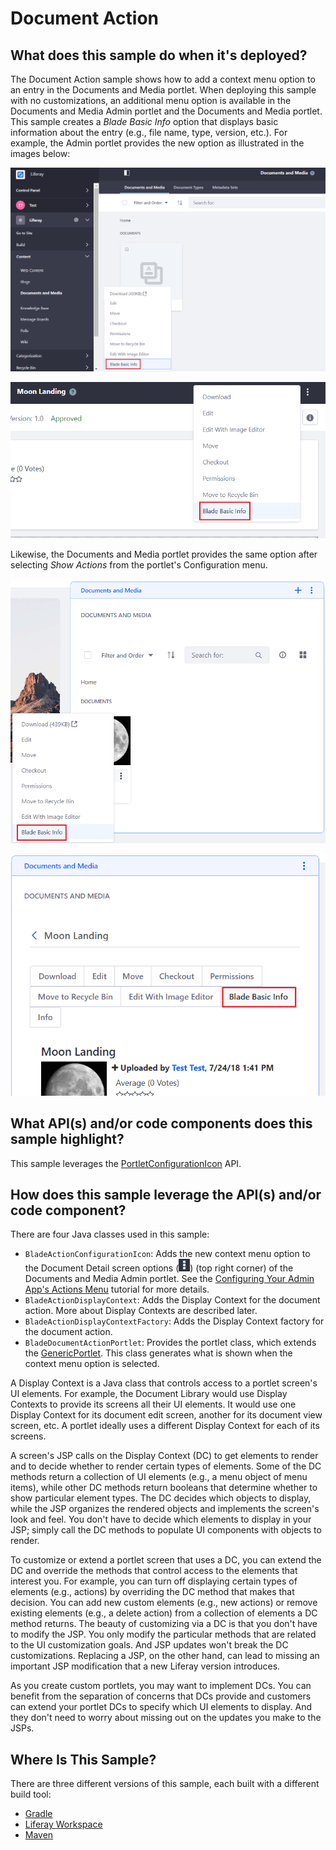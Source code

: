 # Document Action [](id=document-action)

## What does this sample do when it's deployed? [](id=what-does-this-sample-do-when-its-deployed)

The Document Action sample shows how to add a context menu option to an entry in
the Documents and Media portlet. When deploying this sample with no
customizations, an additional menu option is available in the Documents and
Media Admin portlet and the Documents and Media portlet. This sample creates a
*Blade Basic Info* option that displays basic information about the entry (e.g.,
file name, type, version, etc.). For example, the Admin portlet provides the new
option as illustrated in the images below:

![Figure 1: The new *Blade Basic Info* option is available from the entry's Options menu.](../../../images/documents-and-media-admin-portlet.png)

![Figure 2: The new option is also available from the portlet's Document Details.](../../../images/documents-and-media-admin-portlet-detail.png)

Likewise, the Documents and Media portlet provides the same option after
selecting *Show Actions* from the portlet's Configuration menu.

![Figure 3: You can access the new *Blade Basic Info* option from the Documents and Media portlet added to a page.](../../../images/documents-and-media-portlet.png)

![Figure 4: The Documents And Media portlet provides the option from its Document Detail too.](../../../images/documents-and-media-portlet-detail.png)

## What API(s) and/or code components does this sample highlight? [](id=what-apis-and-or-code-components-does-this-sample-highlight)

This sample leverages the
[PortletConfigurationIcon](@product-ref@/portal-kernel/com/liferay/portal/kernel/portlet/configuration/icon/PortletConfigurationIcon.html)
API.

## How does this sample leverage the API(s) and/or code component? [](id=how-does-this-sample-leverage-the-apis-and-or-code-component)

There are four Java classes used in this sample:

- `BladeActionConfigurationIcon`: Adds the new context menu option to the
   Document Detail screen options (![Options](../../../images/icon-options.png))
   (top right corner) of the Documents and Media Admin portlet. See the
   [Configuring Your Admin App's Actions Menu](/develop/tutorials/-/knowledge_base/7-0/configuring-your-admin-apps-actions-menu)
   tutorial for more details.
- `BladeActionDisplayContext`: Adds the Display Context for the document action.
   More about Display Contexts are described later.
- `BladeActionDisplayContextFactory`: Adds the Display Context factory for the
   document action.
- `BladeDocumentActionPortlet`: Provides the portlet class, which extends the
   [GenericPortlet](https://portals.apache.org/pluto/portlet-2.0-apidocs/javax/portlet/GenericPortlet.html).
   This class generates what is shown when the context menu option is selected.

<!-- Update 7.0 link above when 7.1 version is available (LRDOCS-4313). -Cody -->

A Display Context is a Java class that controls access to a portlet screen's UI
elements. For example, the Document Library would use Display Contexts to
provide its screens all their UI elements. It would use one Display Context for
its document edit screen, another for its document view screen, etc. A portlet
ideally uses a different Display Context for each of its screens.

A screen's JSP calls on the Display Context (DC) to get elements to render and
to decide whether to render certain types of elements. Some of the DC methods
return a collection of UI elements (e.g., a menu object of menu items), while
other DC methods return booleans that determine whether to show particular
element types. The DC decides which objects to display, while the JSP organizes
the rendered objects and implements the screen's look and feel. You don't have
to decide which elements to display in your JSP; simply call the DC methods to
populate UI components with objects to render.

To customize or extend a portlet screen that uses a DC, you can extend the DC
and override the methods that control access to the elements that interest you.
For example, you can turn off displaying certain types of elements (e.g.,
actions) by overriding the DC method that makes that decision. You can add new
custom elements (e.g., new actions) or remove existing elements (e.g., a delete
action) from a collection of elements a DC method returns. The beauty of
customizing via a DC is that you don't have to modify the JSP. You only modify
the particular methods that are related to the UI customization goals. And JSP
updates won't break the DC customizations. Replacing a JSP, on the other hand,
can lead to missing an important JSP modification that a new Liferay version
introduces.

As you create custom portlets, you may want to implement DCs. You can benefit
from the separation of concerns that DCs provide and customers can extend your
portlet DCs to specify which UI elements to display. And they don't need to
worry about missing out on the updates you make to the JSPs.

## Where Is This Sample? [](id=where-is-this-sample)
   
There are three different versions of this sample, each built with a different
build tool:
   
- [Gradle](https://github.com/liferay/liferay-blade-samples/tree/7.1/gradle/extensions/document-action)
- [Liferay Workspace](https://github.com/liferay/liferay-blade-samples/tree/7.1/liferay-workspace/extensions/document-action)
- [Maven](https://github.com/liferay/liferay-blade-samples/tree/7.1/maven/extensions/document-action)
